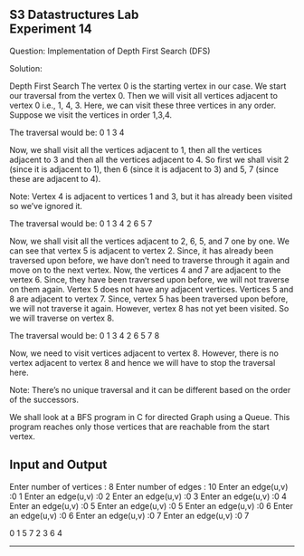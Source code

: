 **S3 Datastructures Lab\
Experiment 14**
-----------------------------------------------------------------

Question:
Implementation of Depth First Search (DFS)

Solution:

Depth First Search
The vertex 0 is the starting vertex in our case. We start our traversal from the vertex 0. Then we will visit all vertices adjacent to vertex 0 i.e., 1, 4, 3. Here, we can visit these three vertices in any order. Suppose we visit the vertices in order 1,3,4.

The traversal would be: 0 1 3 4

Now, we shall visit all the vertices adjacent to 1, then all the vertices adjacent to 3 and then all the vertices adjacent to 4. So first we shall visit 2 (since it is adjacent to 1), then 6 (since it is adjacent to 3) and 5, 7 (since these are adjacent to 4).

Note: Vertex 4 is adjacent to vertices 1 and 3, but it has already been visited so we’ve ignored it.

The traversal would be: 0 1 3 4 2 6 5 7

Now, we shall visit all the vertices adjacent to 2, 6, 5, and 7 one by one. We can see that vertex 5 is adjacent to vertex 2. Since, it has already been traversed upon before, we have don’t need to traverse through it again and move on to the next vertex. Now, the vertices 4 and 7 are adjacent to the vertex 6. Since, they have been traversed upon before, we will not traverse on them again. Vertex 5 does not have any adjacent vertices. Vertices 5 and 8 are adjacent to vertex 7. Since, vertex 5 has been traversed upon before, we will not traverse it again. However, vertex 8 has not yet been visited. So we will traverse on vertex 8.

The traversal would be: 0 1 3 4 2 6 5 7 8

Now, we need to visit vertices adjacent to vertex 8. However, there is no vertex adjacent to vertex 8 and hence we will have to stop the traversal here.

Note: There’s no unique traversal and it can be different based on the order of the successors.

We shall look at a BFS program in C for directed Graph using a Queue. This program reaches only those vertices that are reachable from the start vertex.


Input and Output
----------------
Enter number of vertices : 8
Enter number of edges : 10
Enter an edge(u,v) :0 1
Enter an edge(u,v) :0 2
Enter an edge(u,v) :0 3
Enter an edge(u,v) :0 4
Enter an edge(u,v) :0 5
Enter an edge(u,v) :0 5
Enter an edge(u,v) :0 6
Enter an edge(u,v) :0 6
Enter an edge(u,v) :0 7
Enter an edge(u,v) :0 7

0
1
5
7
2
3
6
4

--------------------------------------------------------------------

